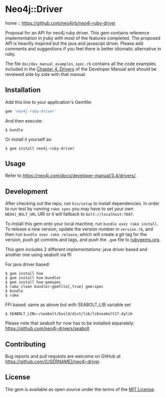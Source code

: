# Neo4j::Driver

home  :: https://github.com/neo4jrb/neo4j-ruby-driver

Proposal for an API for neo4j ruby driver. This gem contains reference implementation in jruby with most of the features
completed.
The proposed API is heavilly inspired but the java and javascipt driver. Please add comments and suggestions if you feel there 
is better idiomatic alternative in ruby.

The file `doc/dev_manual_examples_spec.rb` contains all the code examples included in the 
[Chapter 4. Drivers][https://neo4j.com/docs/developer-manual/3.4/drivers/] of the Developer Manual and should be 
reviewed side by side with that manual.

## Installation

Add this line to your application's Gemfile:

```ruby
gem 'neo4j-ruby-driver'
```

And then execute:

    $ bundle

Or install it yourself as:

    $ gem install neo4j-ruby-driver

## Usage

Refer to https://neo4j.com/docs/developer-manual/3.4/drivers/.

## Development

After checking out the repo, run `bin/setup` to install dependencies. 
In order to run test by running `rake spec` you may have to set your own `NEO4J_BOLT_URL` URI or it will
fallback to `bolt://localhost:7687`.

To install this gem onto your local machine, run `bundle exec rake install`. To release a new version, update the version number in `version.rb`, and then run `bundle exec rake release`, which will create a git tag for the version, push git commits and tags, and push the `.gem` file to [rubygems.org](https://rubygems.org).

This gem includes 2 different implementations: java driver based and another one using seabolt via ffi

For java driver based:

    $ gem install hoe
    $ gem install hoe-bundler
    $ gem install hoe-gemspec
    $ rake clean bundler:gemfile[,true] gem:spec
    $ bundle
    $ rake  
    
FFI based: same as above but with SEABOLT_LIB variable set

    $ SEABOLT_LIB=~/seabolt/build/dist/lib/libseabolt17.dylib 
     
Please note that seabolt for now has to be installed separately: https://github.com/neo4j-drivers/seabolt      
    
## Contributing

Bug reports and pull requests are welcome on GitHub at https://github.com/[USERNAME]/neo4j-driver.

## License

The gem is available as open source under the terms of the [MIT License](https://opensource.org/licenses/MIT).


[https://neo4j.com/docs/developer-manual/3.4/drivers/]: https://neo4j.com/docs/developer-manual/3.4/drivers/

[https://neo4j.com/docs/developer-manual/3.4/drivers/]: https://neo4j.com/docs/developer-manual/3.4/drivers/

